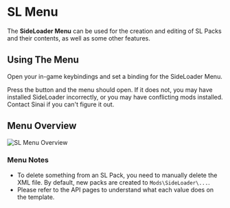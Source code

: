 # SL Menu

The <b>SideLoader Menu</b> can be used for the creation and editing of SL Packs and their contents, as well as some other features.

## Using The Menu

Open your in-game keybindings and set a binding for the SideLoader Menu. 

Press the button and the menu should open. If it does not, you may have installed SideLoader incorrectly, or you may have conflicting mods installed. Contact Sinai if you can't figure it out.

## Menu Overview

![](https://sinai-dev.github.io/OSLDocs/img/menu.png "SL Menu Overview")

### Menu Notes
* To delete something from an SL Pack, you need to manually delete the XML file. By default, new packs are created to `Mods\SideLoader\...`.
* Please refer to the API pages to understand what each value does on the template.